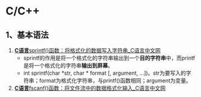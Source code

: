 # C/C++

## 1、基本语法

1. [**C语言**sprintf()函数：将格式化的数据写入字符串_C语言中文网](http://c.biancheng.net/cpp/html/295.html)
   - sprintf的作用是将一个格式化的字符串输出到一个**目的字符串**中，而printf是将一个格式化的字符串**输出到屏幕**。
   - int sprintf(char *str, char * format [, argument, ...])。str为要写入的字符串；format为格式化字符串，与printf()函数相同；argument为变量。
2. [**C语言**fscanf()函数：将文件流中的数据格式化输入_C语言中文网](http://c.biancheng.net/cpp/html/2522.html)

